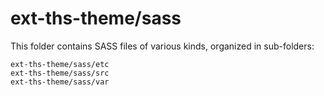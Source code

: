 # ext-ths-theme/sass

This folder contains SASS files of various kinds, organized in sub-folders:

    ext-ths-theme/sass/etc
    ext-ths-theme/sass/src
    ext-ths-theme/sass/var
